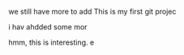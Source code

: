 we still have more to add This is my first git projec


i hav ahdded some mor 



hmm, this is interesting. e
